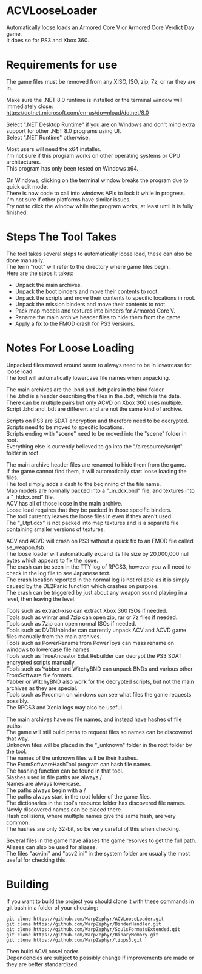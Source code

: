 # ACVLooseLoader
Automatically loose loads an Armored Core V or Armored Core Verdict Day game.  
It does so for PS3 and Xbox 360.  

# Requirements for use
The game files must be removed from any XISO, ISO, zip, 7z, or rar they are in.   

Make sure the .NET 8.0 runtime is installed or the terminal window will immediately close:  
https://dotnet.microsoft.com/en-us/download/dotnet/8.0  

Select ".NET Desktop Runtime" if you are on Windows and don't mind extra support for other .NET 8.0 programs using UI.  
Select ".NET Runtime" otherwise.  

Most users will need the x64 installer.  
I'm not sure if this program works on other operating systems or CPU architectures.  
This program has only been tested on Windows x64.  

On Windows, clicking on the terminal window breaks the program due to quick edit mode.  
There is now code to call into windows APIs to lock it while in progress.  
I'm not sure if other platforms have similar issues.  
Try not to click the window while the program works, at least until it is fully finished.  

# Steps The Tool Takes
The tool takes several steps to automatically loose load, these can also be done manually.  
The term "root" will refer to the directory where game files begin.  
Here are the steps it takes:  
- Unpack the main archives.  
- Unpack the boot binders and move their contents to root.  
- Unpack the scripts and move their contents to specific locations in root.  
- Unpack the mission binders and move their contents to root.  
- Pack map models and textures into binders for Armored Core V.  
- Rename the main archive header files to hide them from the game.  
- Apply a fix to the FMOD crash for PS3 versions.  

# Notes For Loose Loading
Unpacked files moved around seem to always need to be in lowercase for loose load.  
The tool will automatically lowercase file names when unpacking.  

The main archives are the .bhd and .bdt pairs in the bind folder.  
The .bhd is a header describing the files in the .bdt, which is the data.  
There can be multiple pairs but only ACVD on Xbox 360 uses multiple.  
Script .bhd and .bdt are different and are not the same kind of archive.  

Scripts on PS3 are SDAT encryption and therefore need to be decrypted.  
Scripts need to be moved to specific locations.  
Scripts ending with "scene" need to be moved into the "scene" folder in root.  
Everything else is currently believed to go into the "/airesource/script" folder in root.  

The main archive header files are renamed to hide them from the game.  
If the game cannot find them, it will automatically start loose loading the files.  
The tool simply adds a dash to the beginning of the file name.  
Map models are normally packed into a "_m.dcx.bnd" file, and textures into a "_htdcx.bnd" file.  
ACV has all of those loose in the main archive.  
Loose load requires that they be packed in those specific binders.  
The tool currently leaves the loose files in even if they aren't used.  
The "_l.tpf.dcx" is not packed into map textures and is a separate file containing smaller versions of textures.  

ACV and ACVD will crash on PS3 without a quick fix to an FMOD file called se_weapon.fsb.  
The loose loader will automatically expand its file size by 20,000,000 null bytes which appears to fix the issue.  
The crash can be seen in the TTY log of RPCS3, however you will need to check in the log file to see Japanese text.  
The crash location reported in the normal log is not reliable as it is simply caused by the DL2Panic function which crashes on purpose.  
The crash can be triggered by just about any weapon sound playing in a level, then leaving the level.  

Tools such as extract-xiso can extract Xbox 360 ISOs if needed.  
Tools such as winrar and 7zip can open zip, rar or 7z files if needed.  
Tools such as 7zip can open normal ISOs if needed.  
Tools such as DVDUnbinder can currently unpack ACV and ACVD game files manually from the main archives.  
Tools such as PowerRename from PowerToys can mass rename on windows to lowercase file names.  
Tools such as TrueAncestor Edat Rebuilder can decrypt the PS3 SDAT encrypted scripts manually.  
Tools such as Yabber and WitchyBND can unpack BNDs and various other FromSoftware file formats.  
Yabber or WitchyBND also work for the decrypted scripts, but not the main archives as they are special.  
Tools such as Procmon on windows can see what files the game requests possibly.  
The RPCS3 and Xenia logs may also be useful.  

The main archives have no file names, and instead have hashes of file paths.  
The game will still build paths to request files so names can be discovered that way.  
Unknown files will be placed in the "_unknown" folder in the root folder by the tool.  
The names of the unknown files will be their hashes.  
The FromSoftwareHashTool program can hash file names.  
The hashing function can be found in that tool.  
Slashes used in file paths are always /  
Names are always lowercase.  
The paths always begin with a /  
The paths always start in the root folder of the game files.  
The dictionaries in the tool's resource folder has discovered file names.  
Newly discovered names can be placed there.  
Hash collisions, where multiple names give the same hash, are very common.  
The hashes are only 32-bit, so be very careful of this when checking.  

Several files in the game have aliases the game resolves to get the full path.  
Aliases can also be used for aliases.  
The files "acv.ini" and "acv2.ini" in the system folder are usually the most useful for checking this.  

# Building
If you want to build the project you should clone it with these commands in git bash in a folder of your choosing:  
```
git clone https://github.com/WarpZephyr/ACVLooseLoader.git  
git clone https://github.com/WarpZephyr/BinderHandler.git  
git clone https://github.com/WarpZephyr/SoulsFormatsExtended.git  
git clone https://github.com/WarpZephyr/BinaryMemory.git  
git clone https://github.com/WarpZephyr/libps3.git  
```
Then build ACVLooseLoader.  
Dependencies are subject to possibly change if improvements are made or they are better standardized.